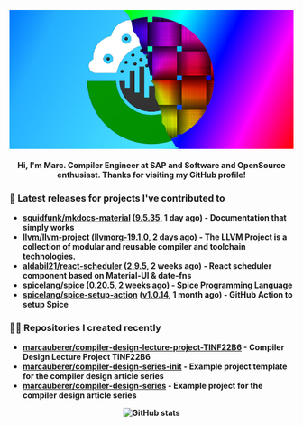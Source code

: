 <p align="center">
	<img src="https://raw.githubusercontent.com/marcauberer/marcauberer/master/images/frontpage-image.jpg">
	<br><br>
	<b>Hi, I'm Marc. Compiler Engineer at SAP and Software and OpenSource enthusiast. Thanks for visiting my GitHub profile!
</p>

### 🚀 Latest releases for projects I've contributed to


- [squidfunk/mkdocs-material](https://github.com/squidfunk/mkdocs-material) ([9.5.35](https://github.com/squidfunk/mkdocs-material/releases/tag/9.5.35), 1 day ago) - Documentation that simply works
- [llvm/llvm-project](https://github.com/llvm/llvm-project) ([llvmorg-19.1.0](https://github.com/llvm/llvm-project/releases/tag/llvmorg-19.1.0), 2 days ago) - The LLVM Project is a collection of modular and reusable compiler and toolchain technologies.
- [aldabil21/react-scheduler](https://github.com/aldabil21/react-scheduler) ([2.9.5](https://github.com/aldabil21/react-scheduler/releases/tag/2.9.5), 2 weeks ago) - React scheduler component based on Material-UI &amp; date-fns
- [spicelang/spice](https://github.com/spicelang/spice) ([0.20.5](https://github.com/spicelang/spice/releases/tag/0.20.5), 2 weeks ago) - Spice Programming Language
- [spicelang/spice-setup-action](https://github.com/spicelang/spice-setup-action) ([v1.0.14](https://github.com/spicelang/spice-setup-action/releases/tag/v1.0.14), 1 month ago) - GitHub Action to setup Spice 

### 👨‍💻 Repositories I created recently
- [marcauberer/compiler-design-lecture-project-TINF22B6](https://github.com/marcauberer/compiler-design-lecture-project-TINF22B6) - Compiler Design Lecture Project TINF22B6
- [marcauberer/compiler-design-series-init](https://github.com/marcauberer/compiler-design-series-init) - Example project template for the compiler design article series
- [marcauberer/compiler-design-series](https://github.com/marcauberer/compiler-design-series) - Example project for the compiler design article series

<p align="center">
	<img src="https://github-readme-stats.vercel.app/api?username=marcauberer&show_icons=true&theme=dark" alt="GitHub stats">
</p>
